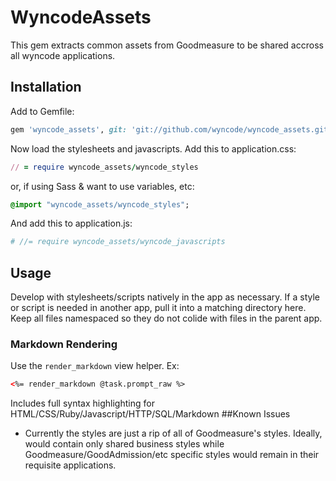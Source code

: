 # WyncodeAssets

This gem extracts common assets from Goodmeasure to be shared accross all wyncode applications.

## Installation
Add to Gemfile:

```ruby
gem 'wyncode_assets', git: 'git://github.com/wyncode/wyncode_assets.git'
```

Now load the stylesheets and javascripts.
Add this to application.css:

```ruby
// = require wyncode_assets/wyncode_styles
```

or, if using Sass & want to use variables, etc:

```sass
@import "wyncode_assets/wyncode_styles";
```

And add this to application.js:

```coffee
# //= require wyncode_assets/wyncode_javascripts
```

## Usage

Develop with stylesheets/scripts natively in the app as necessary. If a style or script is needed in another app, pull it into a matching directory here. Keep all files namespaced so they do not colide with files in the parent app.

### Markdown Rendering

Use the `render_markdown` view helper. Ex:

```html
<%= render_markdown @task.prompt_raw %>
```

Includes full syntax highlighting for HTML/CSS/Ruby/Javascript/HTTP/SQL/Markdown
##Known Issues

- Currently the styles are just a rip of all of Goodmeasure's styles. Ideally, would contain only shared business styles while Goodmeasure/GoodAdmission/etc specific styles would remain in their requisite applications.

